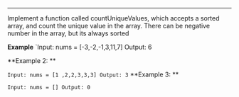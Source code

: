---

Implement a function called countUniqueValues, which accepts a sorted array, and count the unique value in the array. There can be negative number in the array, but its always sorted

**Example**
`Input: nums = [-3,-2,-1,3,11,7]
Output: 6

**Example 2: **

`Input: nums = [1 ,2,2,3,3,3]
Output: 3`
**Example 3: **

`Input: nums = []
Output: 0`
